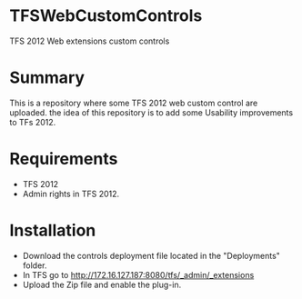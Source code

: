 TFSWebCustomControls
====================

TFS 2012 Web extensions custom controls


# Summary

This is a repository where some TFS 2012 web custom control are uploaded. the idea of this repository is to add some Usability improvements to TFs 2012.

# Requirements

- TFS 2012
- Admin rights in TFS 2012.

# Installation

- Download the controls deployment file located in the "Deployments" folder.
- In TFS go to http://172.16.127.187:8080/tfs/_admin/_extensions
- Upload the Zip file and enable the plug-in.

